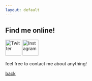 ```yaml
---
layout: default
---
```


## Find me online!

<a href = "https://twitter.com/imnotaug" target="_blank"><img src="{{site.twitter | relative_url}}" width ="50" title="Twitter" alt="Twitter"></a>
<a href = "https://www.instagram.com/imnotaug/" target="_blank"><img src="{{site.insta | relative_url}}" width ="50" title="Instagram" alt="Instagram" ></a>

feel free to contact me about anything!

[back](..)
